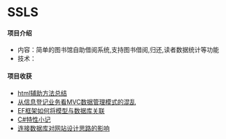 # SSLS

#### 项目介绍
* 内容：简单的图书馆自助借阅系统,支持图书借阅,归还,读者数据统计等功能
* 技术：

#### 项目收获
* [html辅助方法总结](https://www.jianshu.com/p/c040b9184fd4)
* [从信息登记业务看MVC数据管理模式的混乱](https://www.jianshu.com/p/f77e4919275f)
* [EF框架如何将模型与数据库关联](https://www.jianshu.com/p/c918a4e45dc7)
* [C#特性小记](https://www.jianshu.com/p/34d21de4d65c)
* [连接数据库对网站设计思路的影响](https://www.jianshu.com/p/6a436814ec51)
